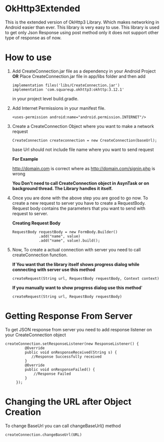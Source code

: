 # OkHttp3Extended

This is the extended version of OkHttp3 Library. Which makes networking in Android easier than ever. This library is very easy to use. This library is used to get only Json Response using post method only it does not support other type of response as of now.

# How to use

1. Add CreateConnection.jar file as a dependency in your Android Project 
                              **OR**
   Place CreateConnection.jar file in app/libs folder and then add 
   
    ```
    implementation files('libs/CreateConnection.jar')
    implementation 'com.squareup.okhttp3:okhttp:3.12.1'
    ```
    
   in your project level build.gradle.
   
2. Add Internet Permissions in your manifest file.

   ```<uses-permission android:name="android.permission.INTERNET"/>```

3. Create a CreateConnection Object where you want to make a network request

   ```CreateConnection createconnection = new CreateConnection(baseUrl);```
   
   base Url should not include file name where you want to send request
   
   **For  Example**
   
   http://domain.com is correct where as http://domain.com/signin.php is wrong
   
   **You Don't need to call CreateConnection object in AsynTask or on background thread. The Library handles it itself.**

4. Once you are done with the above step you are good to go now. To create a new request to server you have to create a RequestBody. Request body contains the parameters that you want to send with request to server.

   **Creating Request Body**
   
    ```
    RequestBody requestBody = new FormBody.Builder()
                .add("name", value)
                .add("name", value).build();
    ```
               
5. Now, To create a actual connection with server you need to call createConnection function.

   **If You want that the library itself shows progress dialog while connecting with server use this method**
     
     ```
     createRequest(String url, RequestBody requestBody, Context context)
     ```

   **If you manually want to show progress dialog use this method**'
     
     ```
     createRequest(String url, RequestBody requestBody)
     ```
     
# Getting Response From Server

To get JSON response from server you need to add response listener on your CreateConnection object
  
   ```
   createConnection.setResponseListener(new ResponseListener() {     
            @Override
            public void onResponseReceived(String s) {
               //Response Successfully received
            }
            @Override
            public void onResponseFailed() {
                //Response Failed
            }
        });
   ```
# Changing the URL after Object Creation
 
To change BaseUrl you can call changeBaseUrl() method

```createConnection.changeBaseUrl(URL)```
